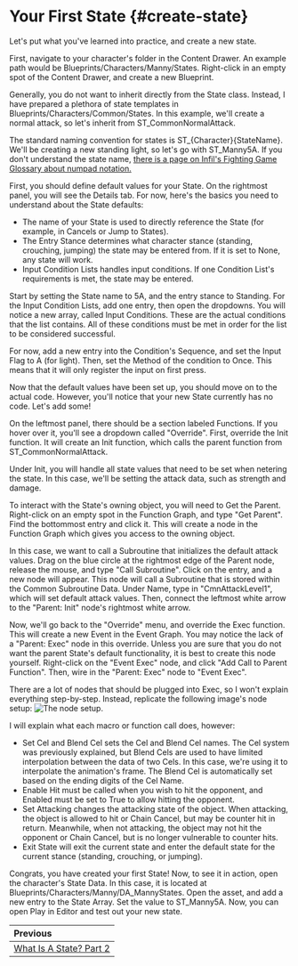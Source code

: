 Your First State {#create-state}
===================

Let's put what you've learned into practice, and create a new state.

First, navigate to your character's folder in the Content Drawer. An example path would be Blueprints/Characters/Manny/States. Right-click in an empty spot of the Content Drawer, and create a new Blueprint. 

Generally, you do not want to inherit directly from the State class. Instead, I have prepared a plethora of state templates in Blueprints/Characters/Common/States. In this example, we'll create a normal attack, so let's inherit from ST_CommonNormalAttack.

The standard naming convention for states is ST_{Character}{StateName}. We'll be creating a new standing light, so let's go with ST_Manny5A. If you don't understand the state name, [there is a page on Infil's Fighting Game Glossary about numpad notation.](https://glossary.infil.net/?t=Numpad%20Notation#:~:text=A%20way%20to%20describe%20joystick,d%20call%20it%20%222MK%22.)

First, you should define default values for your State. On the rightmost panel, you will see the Details tab. For now, here's the basics you need to understand about the State defaults:

- The name of your State is used to directly reference the State (for example, in Cancels or Jump to States).
- The Entry Stance determines what character stance (standing, crouching, jumping) the state may be entered from. If it is set to None, any state will work.
- Input Condition Lists handles input conditions. If one Condition List's requirements is met, the state may be entered. 

Start by setting the State name to 5A, and the entry stance to Standing. For the Input Condition Lists, add one entry, then open the dropdowns. You will notice a new array, called Input Conditions. These are the actual conditions that the list contains. All of these conditions must be met in order for the list to be considered successful.

For now, add a new entry into the Condition's Sequence, and set the Input Flag to A (for light). Then, set the Method of the condition to Once. This means that it will only register the input on first press.

Now that the default values have been set up, you should move on to the actual code. However, you'll notice that your new State currently has no code. Let's add some!

On the leftmost panel, there should be a section labeled Functions. If you hover over it, you'll see a dropdown called "Override". First, override the Init function. It will create an Init function, which calls the parent function from ST_CommonNormalAttack.

Under Init, you will handle all state values that need to be set when netering the state. In this case, we'll be setting the attack data, such as strength and damage. 

To interact with the State's owning object, you will need to Get the Parent. Right-click on an empty spot in the Function Graph, and type "Get Parent". Find the bottommost entry and click it. This will create a node in the Function Graph which gives you access to the owning object.

In this case, we want to call a Subroutine that initializes the default attack values. Drag on the blue circle at the rightmost edge of the Parent node, release the mouse, and type "Call Subroutine". Click on the entry, and a new node will appear. This node will call a Subroutine that is stored within the Common Subroutine Data. Under Name, type in "CmnAttackLevel1", which will set default attack values. Then, connect the leftmost white arrow to the "Parent: Init" node's rightmost white arrow.

Now, we'll go back to the "Override" menu, and override the Exec function. This will create a new Event in the Event Graph. You may notice the lack of a "Parent: Exec" node in this override. Unless you are sure that you do not want the parent State's default functionality, it is best to create this node yourself. Right-click on the "Event Exec" node, and click "Add Call to Parent Function". Then, wire in the "Parent: Exec" node to "Event Exec".

There are a lot of nodes that should be plugged into Exec, so I won't explain everything step-by-step. Instead, replicate the following image's node setup: ![The node setup.](state-example.png)

I will explain what each macro or function call does, however:

- Set Cel and Blend Cel sets the Cel and Blend Cel names. The Cel system was previously explained, but Blend Cels are used to have limited interpolation between the data of two Cels. In this case, we're using it to interpolate the animation's frame. The Blend Cel is automatically set based on the ending digits of the Cel Name.
- Enable Hit must be called when you wish to hit the opponent, and Enabled must be set to True to allow hitting the opponent.
- Set Attacking changes the attacking state of the object. When attacking, the object is allowed to hit or Chain Cancel, but may be counter hit in return. Meanwhile, when not attacking, the object may not hit the opponent or Chain Cancel, but is no longer vulnerable to counter hits.
- Exit State will exit the current state and enter the default state for the current stance (standing, crouching, or jumping).

Congrats, you have created your first State! Now, to see it in action, open the character's State Data. In this case, it is located at Blueprints/Characters/Manny/DA_MannyStates. Open the asset, and add a new entry to the State Array. Set the value to ST_Manny5A. Now, you can open Play in Editor and test out your new state.

| Previous          |
|:------------------|
| [What Is A State? Part 2](state-p1.md) | 